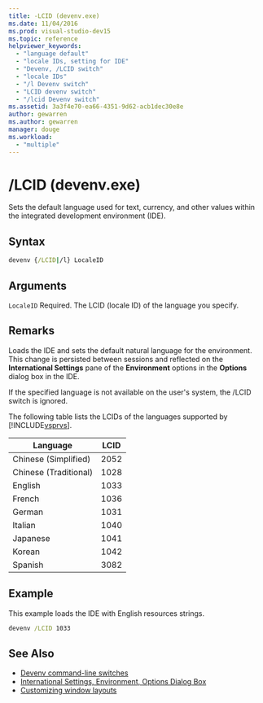 ```yaml
---
title: -LCID (devenv.exe)
ms.date: 11/04/2016
ms.prod: visual-studio-dev15
ms.topic: reference
helpviewer_keywords:
  - "language default"
  - "locale IDs, setting for IDE"
  - "Devenv, /LCID switch"
  - "locale IDs"
  - "/l Devenv switch"
  - "LCID devenv switch"
  - "/lcid Devenv switch"
ms.assetid: 3a3f4e70-ea66-4351-9d62-acb1dec30e8e
author: gewarren
ms.author: gewarren
manager: douge
ms.workload:
  - "multiple"
---
```

# /LCID (devenv.exe)
Sets the default language used for text, currency, and other values within the integrated development environment (IDE).

## Syntax

```cmd
devenv {/LCID|/l} LocaleID
```

## Arguments
 `LocaleID`
 Required. The LCID (locale ID) of the language you specify.

## Remarks
 Loads the IDE and sets the default natural language for the environment. This change is persisted between sessions and reflected on the **International Settings** pane of the **Environment** options in the **Options** dialog box in the IDE.

 If the specified language is not available on the user's system, the /LCID switch is ignored.

 The following table lists the LCIDs of the languages supported by [!INCLUDE[vsprvs](../../code-quality/includes/vsprvs_md.md)].

|Language|LCID|
|--------------|----------|
|Chinese (Simplified)|2052|
|Chinese (Traditional)|1028|
|English|1033|
|French|1036|
|German|1031|
|Italian|1040|
|Japanese|1041|
|Korean|1042|
|Spanish|3082|

## Example
 This example loads the IDE with English resources strings.

```cmd
devenv /LCID 1033
```

## See Also

- [Devenv command-line switches](../../ide/reference/devenv-command-line-switches.md)
- [International Settings, Environment, Options Dialog Box](../../ide/reference/international-settings-environment-options-dialog-box.md)
- [Customizing window layouts](../../ide/customizing-window-layouts-in-visual-studio.md)